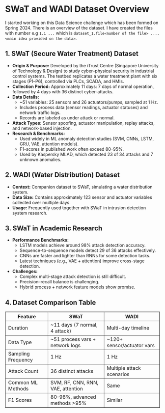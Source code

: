 <h1>SWaT and WADI Dataset Overview</h1>

I started working on this Data Science challenge which has been formed on Spring 2024. 
There is an overview of the dataset. I have created the files with number e.g ``1.1 ...`` which is ``dataset_1.file<number of the file> .... <main idea provided on the data>``. 

<h2>1. SWaT (Secure Water Treatment) Dataset</h2>

<ul>
  <li><strong>Origin & Purpose:</strong>
    Developed by the iTrust Centre (Singapore University of Technology & Design) to study cyber–physical security in industrial control systems.
    The testbed replicates a water treatment plant with six stages (P1–P6), controlled via PLCs, SCADA, and HMIs.
  </li>
  <li><strong>Collection Period:</strong>
    Approximately 11 days: 7 days of normal operation, followed by 4 days with 36 distinct cyber-attacks.
  </li>
  <li><strong>Data Details:</strong>
    <ul>
      <li>~51 variables: 25 sensors and 26 actuators/pumps, sampled at 1 Hz.</li>
      <li>Includes process data (sensor readings, actuator statuses) and network traffic logs.</li>
      <li>Records are labeled as under attack or normal.</li>
    </ul>
  </li>
  <li><strong>Attack Types:</strong>
    Sensor spoofing, actuator manipulation, replay attacks, and network-based injection.
  </li>
  <li><strong>Research & Benchmarks:</strong>
    <ul>
      <li>Used widely in ML anomaly detection studies (SVM, CNNs, LSTM, GRU, VAE, attention models).</li>
      <li>F1-scores in published work often exceed 80–95%.</li>
      <li>Used by Kaspersky MLAD, which detected 23 of 34 attacks and 7 unknown anomalies.</li>
    </ul>
  </li>
</ul>

<h2>2. WADI (Water Distribution) Dataset</h2>

<ul>
  <li><strong>Context:</strong>
    Companion dataset to SWaT, simulating a water distribution system.
  </li>
  <li><strong>Data Size:</strong>
    Contains approximately 123 sensor and actuator variables collected over multiple days.
  </li>
  <li><strong>Usage:</strong>
    Frequently used together with SWaT in intrusion detection system research.
  </li>
</ul>

<h2>3. SWaT in Academic Research</h2>

<ul>
  <li><strong>Performance Benchmarks:</strong>
    <ul>
      <li>LSTM models achieve around 98% attack detection accuracy.</li>
      <li>Sequence-to-sequence models detect 29 of 36 attacks effectively.</li>
      <li>CNNs are faster and lighter than RNNs for some detection tasks.</li>
      <li>Latest techniques (e.g., VAE + attention) improve cross-stage detection.</li>
    </ul>
  </li>
  <li><strong>Challenges:</strong>
    <ul>
      <li>Complex multi-stage attack detection is still difficult.</li>
      <li>Precision–recall balance is challenging.</li>
      <li>Hybrid process + network feature models show promise.</li>
    </ul>
  </li>
</ul>

<h2>4. Dataset Comparison Table</h2>

<table border="1">
  <tr>
    <th>Feature</th>
    <th>SWaT</th>
    <th>WADI</th>
  </tr>
  <tr>
    <td>Duration</td>
    <td>~11 days (7 normal, 4 attack)</td>
    <td>Multi-day timeline</td>
  </tr>
  <tr>
    <td>Data Type</td>
    <td>~51 process vars + network logs</td>
    <td>~120+ sensor/actuator vars</td>
  </tr>
  <tr>
    <td>Sampling Frequency</td>
    <td>1 Hz</td>
    <td>1 Hz</td>
  </tr>
  <tr>
    <td>Attack Count</td>
    <td>36 distinct attacks</td>
    <td>Multiple attack scenarios</td>
  </tr>
  <tr>
    <td>Common ML Methods</td>
    <td>SVM, RF, CNN, RNN, VAE, attention</td>
    <td>Same</td>
  </tr>
  <tr>
    <td>F1 Scores</td>
    <td>80–98%, advanced methods >95%</td>
    <td>Similar</td>
  </tr>
</table>

